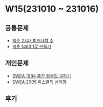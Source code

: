 # W15(231010 ~ 231016)

## 공통문제
- [백준 2747 피보나치 수](https://www.acmicpc.net/problem/2747)
- [백준 1463 1로 만들기](https://www.acmicpc.net/problem/1463)

## 개인문제
- [SWEA 1984 중간 평균값 구하기](https://swexpertacademy.com/main/code/problem/problemDetail.do?contestProbId=AV5Pw_-KAdcDFAUq)
- [SWEA 2005 파스칼의 삼각형](https://swexpertacademy.com/main/code/problem/problemDetail.do?contestProbId=AV5P0-h6Ak4DFAUq)

## 후기
